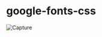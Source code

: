# google-fonts-css
![Capture](https://user-images.githubusercontent.com/80454936/146686645-aec7c9a8-082a-4ce9-814a-a535e090ecc8.JPG)

